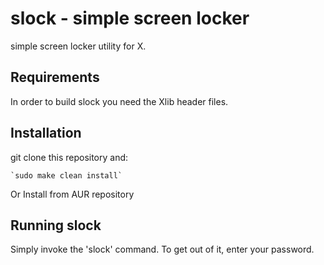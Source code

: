 slock - simple screen locker
============================
simple screen locker utility for X.


Requirements
------------
In order to build slock you need the Xlib header files.


Installation
------------
git clone this repository and:
    
    `sudo make clean install`

Or Install from AUR repository

Running slock
-------------
Simply invoke the 'slock' command. To get out of it, enter your password.
